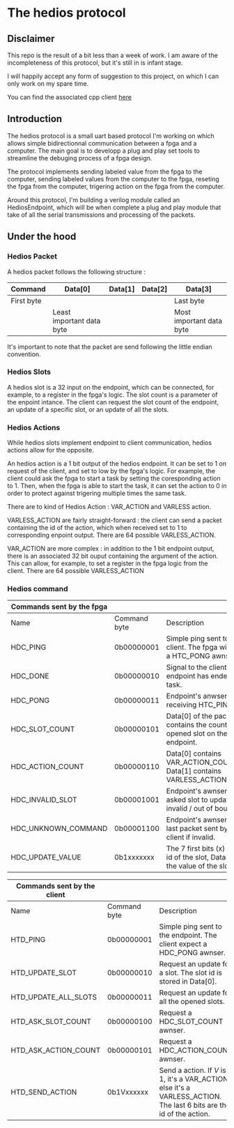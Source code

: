 # The hedios protocol

## Disclaimer 

This repo is the result of a bit less than a week of work. I am aware of the incompleteness of this protocol, but it's still in is infant stage.

I will happily accept any form of suggestion to this project, on which I can only work on my spare time.

You can find the associated cpp client [here](https://github.com/helloHackYnow/HEDIOS-client)

## Introduction

The hedios protocol is a small uart based protocol I'm working on which allows simple bidirectionnal communication between a fpga and a computer. The main goal is to developp a plug and play set tools to streamline the debuging process of a fpga design.

The protocol implements sending labeled value from the fpga to the computer, sending labeled values from the computer to the fpga, reseting the fpga from the computer, trigering action on the fpga from the computer.

Around this protocol, I'm building a verilog module called an HediosEndpoint, which will be when complete a plug and play module that take of all the serial transmissions and processing of the packets.

## Under the hood

### Hedios Packet

A hedios packet follows the following structure : 

| Command  | Data[0] |  Data[1] |  Data[2] |  Data[3] |
| -------- | ------- |  ------- |  ------- |  ------- |
| First byte   |      |          |                |  Last byte |
| | Least important data byte | | | Most important data byte |

It's important to note that the packet are send following the little endian convention.

### Hedios Slots

A hedios slot is a 32 input on the endpoint, which can be connected, for example, to a register in the fpga's logic. The slot count is a parameter of the enpoint intance. The client can request the slot count of the endpoint, an update of a specific slot, or an update of all the slots.

### Hedios Actions

While hedios slots implement endpoint to client communication, hedios actions allow for the opposite.

An hedios action is a 1 bit output of the hedios endpoint. It can be set to 1 on request of the client, and set to low by the fpga's logic.
For example, the client could ask the fpga to start a task by setting the coresponding action to 1. Then, when the fpga is able to start the task, it can set the action to 0 in order to protect against trigering multiple times the same task.

There are to kind of Hedios Action : VAR_ACTION and VARLESS action.

VARLESS_ACTION are fairly straight-forward : the client can send a packet containing the id of the action, which when received set to 1 to corresponding enpoint output. There are 64 possible VARLESS_ACTION.

VAR_ACTION are more complex : in addition to the 1 bit endpoint output, there is an associated 32 bit ouput containing the argument of the action. This can allow, for example, to set a register in the fpga logic from the client. There are 64 possible VARLESS_ACTION

### Hedios command

| Commands sent by the fpga | | | |
| ------------------------- | -- | -- | -- |
| Name              | Command byte | Description | Implentation status |
| HDC_PING          | 0b00000001 | Simple ping sent to the client. The fpga will expect a HTC_PONG awnser.  | Not implemented |
| HDC_DONE          | 0b00000010 | Signal to the client the endpoint has ended its task.                    | Not implemented |
| HDC_PONG          | 0b00000011 | Endpoint's anwser when receiving HTC_PING.                               | Implemented |
| HDC_SLOT_COUNT    | 0b00000101 | Data[0] of the packet contains the count of opened slot on the endpoint. | Implemented |
| HDC_ACTION_COUNT  | 0b00000110 | Data[0] contains VAR_ACTION_COUNT, Data[1] contains VARLESS_ACTION_COUNT.| Implemented |
| HDC_INVALID_SLOT  | 0b00001001 | Endpoint's awnser if the asked slot to update is invalid / out of bound. | Implemented |
| HDC_UNKNOWN_COMMAND | 0b00001100 | Endpoint's awnser if the last packet sent by the client if invalid.        | Implemented |
| HDC_UPDATE_VALUE  | 0b1xxxxxxx | The 7 first bits (x) are the id of the slot, Data contains the value of the slot | Implemented |  


| Commands sent by the client | | | |
| ------------------------- | -- | -- | -- |
| Name              | Command byte | Description | Implentation status |
| HTD_PING          | 0b00000001   | Simple ping sent to the endpoint. The client expect a HDC_PONG awnser. | Implemented |
| HTD_UPDATE_SLOT   | 0b00000010   | Request an update for a slot. The slot id is stored in Data[0].        | Implemented |
| HTD_UPDATE_ALL_SLOTS | 0b00000011| Request an update for all the opened slots.                            | Implemented |
| HTD_ASK_SLOT_COUNT| 0b00000100   | Request a HDC_SLOT_COUNT awnser.                                       | Implemented |
| HTD_ASK_ACTION_COUNT | 0b00000101| Request a HDC_ACTION_COUNT awnser.                                     | Implemented |
| HTD_SEND_ACTION   | 0b1Vxxxxxx   | Send a action. If *V* is 1, it's a VAR_ACTION, else it's a VARLESS_ACTION. The last 6 bits are the id of the action.| Implemented |
